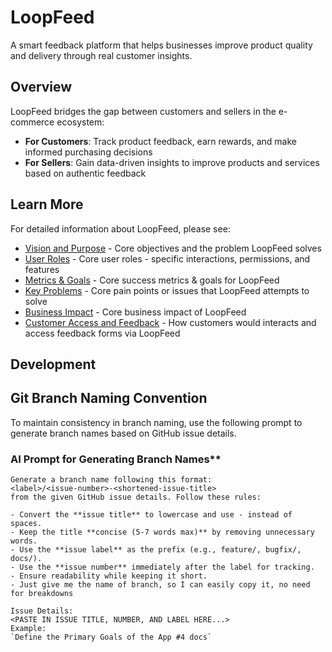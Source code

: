 # LoopFeed

A smart feedback platform that helps businesses improve product quality and delivery through real customer insights.

## Overview

LoopFeed bridges the gap between customers and sellers in the e-commerce ecosystem:

- **For Customers**: Track product feedback, earn rewards, and make informed purchasing decisions
- **For Sellers**: Gain data-driven insights to improve products and services based on authentic feedback

## Learn More

For detailed information about LoopFeed, please see:

- [Vision and Purpose](./docs/VISION.md) - Core objectives and the problem LoopFeed solves
- [User Roles](./docs/USER_ROLES.md) - Core user roles - specific interactions, permissions, and features
- [Metrics & Goals](./docs/METRICS_AND_GOALS.md) - Core success metrics & goals for LoopFeed
- [Key Problems](./docs/KEY_PROBLEMS.md) - Core pain points or issues that LoopFeed attempts to solve
- [Business Impact](./docs/BUSINESS_IMPACT.md) - Core business impact of LoopFeed
- [Customer Access and Feedback](./docs/BUSINESS_IMPACT.md) - How customers would interacts and access feedback forms via LoopFeed


## Development

## Git Branch Naming Convention

To maintain consistency in branch naming, use the following prompt to generate branch names based on GitHub issue details.

### AI Prompt for Generating Branch Names**
```plaintext
Generate a branch name following this format:  
<label>/<issue-number>-<shortened-issue-title>  
from the given GitHub issue details. Follow these rules:  

- Convert the **issue title** to lowercase and use - instead of spaces.  
- Keep the title **concise (5-7 words max)** by removing unnecessary words.  
- Use the **issue label** as the prefix (e.g., feature/, bugfix/, docs/).  
- Use the **issue number** immediately after the label for tracking.  
- Ensure readability while keeping it short.
- Just give me the name of branch, so I can easily copy it, no need for breakdowns

Issue Details:
<PASTE IN ISSUE TITLE, NUMBER, AND LABEL HERE...>
Example:
`Define the Primary Goals of the App #4 docs`
```

